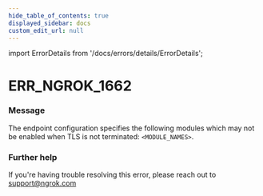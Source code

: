 ```yaml
---
hide_table_of_contents: true
displayed_sidebar: docs
custom_edit_url: null
---
```


import ErrorDetails from '/docs/errors/details/ErrorDetails';

# ERR_NGROK_1662

### Message
The endpoint configuration specifies the following modules which may not be enabled when TLS is not terminated: `<MODULE_NAMES>`.

### Further help
If you're having trouble resolving this error, please reach out to [support@ngrok.com](mailto:support@ngrok.com?subject=Help%20with%20ERR_NGROK_1662)

<ErrorDetails error='err_ngrok_1662' />
